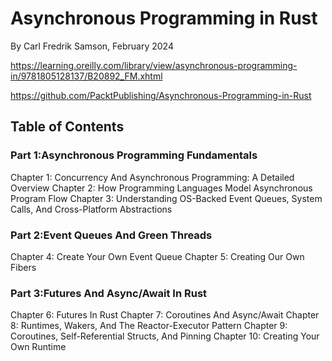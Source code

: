 # Asynchronous Programming in Rust

By Carl Fredrik Samson, February 2024

https://learning.oreilly.com/library/view/asynchronous-programming-in/9781805128137/B20892_FM.xhtml

https://github.com/PacktPublishing/Asynchronous-Programming-in-Rust

## Table of Contents

### Part 1:Asynchronous Programming Fundamentals

Chapter 1: Concurrency And Asynchronous Programming: A Detailed Overview
Chapter 2: How Programming Languages Model Asynchronous Program Flow
Chapter 3: Understanding OS-Backed Event Queues, System Calls, And Cross-Platform Abstractions

### Part 2:Event Queues And Green Threads

Chapter 4: Create Your Own Event Queue
Chapter 5: Creating Our Own Fibers

### Part 3:Futures And Async/Await In Rust

Chapter 6: Futures In Rust
Chapter 7: Coroutines And Async/Await
Chapter 8: Runtimes, Wakers, And The Reactor-Executor Pattern
Chapter 9: Coroutines, Self-Referential Structs, And Pinning
Chapter 10: Creating Your Own Runtime
